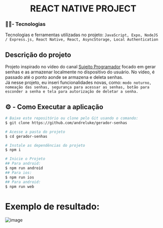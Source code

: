 <h1 align="center"> REACT NATIVE PROJECT  </h1>

###  🧑‍💻- Tecnologias
Tecnologias e ferramentas utilizadas no projeto: `JavaScript, Expo, NodeJS / Express.js, React Native, React, AsyncStorage, Local Authentication`

## Descrição do projeto
Projeto inspirado no vídeo do canal [Sujeito Programador](https://www.youtube.com/@Sujeitoprogramador) focado em gerar senhas e as armazenar localmente no dispositivo do usuário. No vídeo, é passado até o ponto aonde se armazena e deleta senhas. <br/>
Já nesse projeto, eu inseri funcionalidades novas, como: `modo noturno, nomeação das senhas, segurança para acessar as senhas, botão para esconder a senha e tela para autorização de deletar a senha.`

## ⚙️ - Como Executar a aplicação
```bash
# Baixe este repositório ou clone pelo Git usando o comando:
$ git clone https://github.com/andreluke/gerador-senhas

# Acesse a pasta do projeto
$ cd gerador-senhas

# Instale as dependências do projeto
$ npm i

# Inicie o Projeto
## Para android:
$ npm run android
## Para ios:
$ npm run ios
## Para android:
$ npm run web 
```

# Exemplo de resultado:
![image](https://github.com/user-attachments/assets/60fb0288-0ccf-4a91-9066-1ee0d2e867f6)

